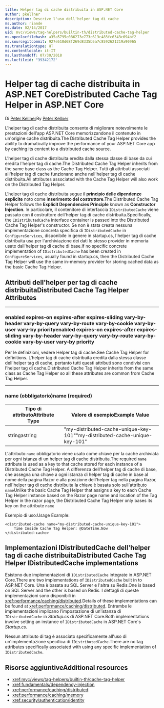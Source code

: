 ```yaml
---
title: Helper tag di cache distribuita in ASP.NET Core
author: pkellner
description: Descrive l'uso dell'helper tag di cache
ms.author: riande
ms.date: 02/14/2017
uid: mvc/views/tag-helpers/builtin-th/distributed-cache-tag-helper
ms.openlocfilehash: a35a5795c086273e773c613c483fc6343c694bf2
ms.sourcegitcommit: 927e510d68f269d8335b5a7c8592621219a90965
ms.translationtype: HT
ms.contentlocale: it-IT
ms.lasthandoff: 07/30/2018
ms.locfileid: "39342172"
---
```

# <a name="distributed-cache-tag-helper-in-aspnet-core"></a><span data-ttu-id="34a3e-103">Helper tag di cache distribuita in ASP.NET Core</span><span class="sxs-lookup"><span data-stu-id="34a3e-103">Distributed Cache Tag Helper in ASP.NET Core</span></span>

<span data-ttu-id="34a3e-104">Di [Peter Kellner](http://peterkellner.net)</span><span class="sxs-lookup"><span data-stu-id="34a3e-104">By [Peter Kellner](http://peterkellner.net)</span></span> 

<span data-ttu-id="34a3e-105">L'helper tag di cache distribuita consente di migliorare notevolmente le prestazioni dell'app ASP.NET Core memorizzandone il contenuto in un'origine cache distribuita.</span><span class="sxs-lookup"><span data-stu-id="34a3e-105">The Distributed Cache Tag Helper provides the ability to dramatically improve the performance of your ASP.NET Core app by caching its content to a distributed cache source.</span></span>

<span data-ttu-id="34a3e-106">L'helper tag di cache distribuita eredita dalla stessa classe di base da cui eredita l'helper tag di cache.</span><span class="sxs-lookup"><span data-stu-id="34a3e-106">The Distributed Cache Tag Helper inherits from the same base class as the Cache Tag Helper.</span></span> <span data-ttu-id="34a3e-107">Tutti gli attributi associati all'helper tag di cache funzionano anche nell'helper tag di cache distribuita.</span><span class="sxs-lookup"><span data-stu-id="34a3e-107">All attributes associated with the Cache Tag Helper will also work on the Distributed Tag Helper.</span></span>

<span data-ttu-id="34a3e-108">L'helper tag di cache distribuita segue il **principio delle dipendenze esplicite** noto come **inserimento del costruttore**.</span><span class="sxs-lookup"><span data-stu-id="34a3e-108">The Distributed Cache Tag Helper follows the **Explicit Dependencies Principle** known as **Constructor Injection**.</span></span> <span data-ttu-id="34a3e-109">In particolare, il contenitore di interfaccia `IDistributedCache` viene passato con il costruttore dell'helper tag di cache distribuita.</span><span class="sxs-lookup"><span data-stu-id="34a3e-109">Specifically, the `IDistributedCache` interface container is passed into the Distributed Cache Tag Helper's constructor.</span></span> <span data-ttu-id="34a3e-110">Se non è stata creata nessuna implementazione concreta specifica di `IDistributedCache` in `ConfigureServices`, disponibile in genere in startup.cs, l'helper tag di cache distribuita usa per l'archiviazione dei dati lo stesso provider in memoria usato dall'helper tag di cache di base.</span><span class="sxs-lookup"><span data-stu-id="34a3e-110">If no specific concrete implementation of `IDistributedCache` has been created in `ConfigureServices`, usually found in startup.cs, then the Distributed Cache Tag Helper will use the same in-memory provider for storing cached data as the basic Cache Tag Helper.</span></span>

## <a name="distributed-cache-tag-helper-attributes"></a><span data-ttu-id="34a3e-111">Attributi dell'helper per tag di cache distribuita</span><span class="sxs-lookup"><span data-stu-id="34a3e-111">Distributed Cache Tag Helper Attributes</span></span>

- - -

### <a name="enabled-expires-on-expires-after-expires-sliding-vary-by-header-vary-by-query-vary-by-route-vary-by-cookie-vary-by-user-vary-by-priority"></a><span data-ttu-id="34a3e-112">enabled expires-on expires-after expires-sliding vary-by-header vary-by-query vary-by-route vary-by-cookie vary-by-user vary-by priority</span><span class="sxs-lookup"><span data-stu-id="34a3e-112">enabled expires-on expires-after expires-sliding vary-by-header vary-by-query vary-by-route vary-by-cookie vary-by-user vary-by priority</span></span>

<span data-ttu-id="34a3e-113">Per le definizioni, vedere Helper tag di cache.</span><span class="sxs-lookup"><span data-stu-id="34a3e-113">See Cache Tag Helper for definitions.</span></span> <span data-ttu-id="34a3e-114">L'helper tag di cache distribuita eredita dalla stessa classe dell'helper tag di cache, pertanto tutti questi attributi sono condivisi con l'helper tag di cache.</span><span class="sxs-lookup"><span data-stu-id="34a3e-114">Distributed Cache Tag Helper inherits from the same class as Cache Tag Helper so all these attributes are common from Cache Tag Helper.</span></span>

- - -

### <a name="name-required"></a><span data-ttu-id="34a3e-115">name (obbligatorio)</span><span class="sxs-lookup"><span data-stu-id="34a3e-115">name (required)</span></span>

| <span data-ttu-id="34a3e-116">Tipo di attributo</span><span class="sxs-lookup"><span data-stu-id="34a3e-116">Attribute Type</span></span>    | <span data-ttu-id="34a3e-117">Valore di esempio</span><span class="sxs-lookup"><span data-stu-id="34a3e-117">Example Value</span></span>     |
|----------------   |----------------   |
| <span data-ttu-id="34a3e-118">stringa</span><span class="sxs-lookup"><span data-stu-id="34a3e-118">string</span></span>    | <span data-ttu-id="34a3e-119">"my-distributed-cache-unique-key-101"</span><span class="sxs-lookup"><span data-stu-id="34a3e-119">"my-distributed-cache-unique-key-101"</span></span>     |

<span data-ttu-id="34a3e-120">L'attributo `name` obbligatorio viene usato come chiave per la cache archiviata per ogni istanza di un helper tag di cache distribuita.</span><span class="sxs-lookup"><span data-stu-id="34a3e-120">The required `name` attribute is used as a key to that cache stored for each instance of a Distributed Cache Tag Helper.</span></span> <span data-ttu-id="34a3e-121">A differenza dell'helper tag di cache di base, che assegna una chiave a ogni istanza di helper tag di cache in base al nome della pagina Razor e alla posizione dell'helper tag nella pagina Razor, nell'helper tag di cache distribuita la chiave è basata solo sull'attributo `name`</span><span class="sxs-lookup"><span data-stu-id="34a3e-121">Unlike the basic Cache Tag Helper that assigns a key to each Cache Tag Helper instance based on the Razor page name and location of the Tag Helper in the razor page, the Distributed Cache Tag Helper only bases its key on the attribute `name`</span></span>

<span data-ttu-id="34a3e-122">Esempio di uso:</span><span class="sxs-lookup"><span data-stu-id="34a3e-122">Usage Example:</span></span>

```cshtml
<distributed-cache name="my-distributed-cache-unique-key-101">
    Time Inside Cache Tag Helper: @DateTime.Now
</distributed-cache>
```

## <a name="distributed-cache-tag-helper-idistributedcache-implementations"></a><span data-ttu-id="34a3e-123">Implementazioni IDistributedCache dell'helper tag di cache distribuita</span><span class="sxs-lookup"><span data-stu-id="34a3e-123">Distributed Cache Tag Helper IDistributedCache implementations</span></span>

<span data-ttu-id="34a3e-124">Esistono due implementazioni di `IDistributedCache` integrate in ASP.NET Core.</span><span class="sxs-lookup"><span data-stu-id="34a3e-124">There are two implementations of `IDistributedCache` built in to ASP.NET Core.</span></span> <span data-ttu-id="34a3e-125">Una è basata su SQL Server e l'altra su Redis.</span><span class="sxs-lookup"><span data-stu-id="34a3e-125">One is based on SQL Server and the other is based on Redis.</span></span> <span data-ttu-id="34a3e-126">I dettagli di queste implementazioni sono disponibili in <xref:performance/caching/distributed>.</span><span class="sxs-lookup"><span data-stu-id="34a3e-126">Details of these implementations can be found at <xref:performance/caching/distributed>.</span></span> <span data-ttu-id="34a3e-127">Entrambe le implementazioni implicano l'impostazione di un'istanza di `IDistributedCache` in *Startup.cs* di ASP.NET Core.</span><span class="sxs-lookup"><span data-stu-id="34a3e-127">Both implementations involve setting an instance of `IDistributedCache` in ASP.NET Core's *Startup.cs*.</span></span>

<span data-ttu-id="34a3e-128">Nessun attributo di tag è associato specificamente all'uso di un'implementazione specifica di `IDistributedCache`.</span><span class="sxs-lookup"><span data-stu-id="34a3e-128">There are no tag attributes specifically associated with using any specific implementation of `IDistributedCache`.</span></span>

## <a name="additional-resources"></a><span data-ttu-id="34a3e-129">Risorse aggiuntive</span><span class="sxs-lookup"><span data-stu-id="34a3e-129">Additional resources</span></span>

* <xref:mvc/views/tag-helpers/builtin-th/cache-tag-helper>
* <xref:fundamentals/dependency-injection>
* <xref:performance/caching/distributed>
* <xref:performance/caching/memory>
* <xref:security/authentication/identity>
